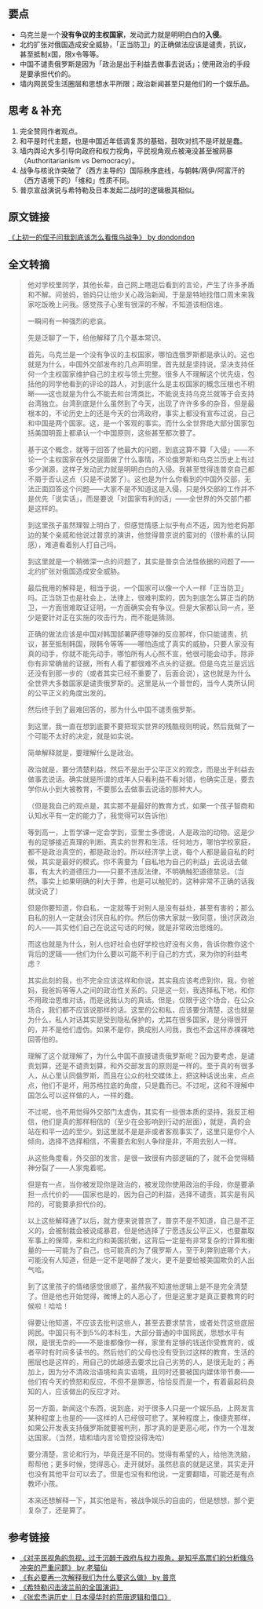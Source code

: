 ## 要点
* 乌克兰是一个**没有争议的主权国家**，发动武力就是明明白白的**入侵**。
* 北约扩张对俄国造成安全威胁，「正当防卫」的正确做法应该是谴责，抗议，甚至抵制x国，限x令等等。
* 中国不谴责俄罗斯是因为「政治是出于利益去做事去说话」；使用政治的手段是要承担代价的。
* 墙内网民受生活圈层和思想水平所限；政治新闻甚至只是他们的一个娱乐品。

## 思考 & 补充
1. 完全赞同作者观点。
2. 和平是时代主题，也是中国近年低调复苏的基础，鼓吹对抗不是坏就是蠢。
3. 墙内舆论大多引导向政府和权力视角，平民视角观点被淹没甚至被网暴（Authoritarianism vs Democracy）。
4. 战争与核讹诈突破了（西方主导的）国际秩序底线，与朝韩/两伊/阿富汗的（西方语境下的）「维和」性质不同。
5. 普京宣战演说与希特勒及日本发起二战时的逻辑极其相似。

## 原文链接
[《上初一的侄子问我到底该怎么看俄乌战争》 by dondondon](https://www.reddit.com/r/China_irl/comments/t24uth/上初一的侄子问我到底该怎么看俄乌战争)

## 全文转摘
> 他对学校里同学，其他长辈，自己网上瞎逛后看到的言论，产生了许多矛盾和不解。问爸妈，爸妈只让他少关心政治新闻，于是是特地找借口周末来我家吃饭晚上问我。感觉孩子心里有很深的不解，不知道该相信谁。
> 
> 一瞬间有一种强烈的悲哀。
> 
> 先是泛聊了一下，给他解释了几个基本常识。
> 
> 首先，乌克兰是一个没有争议的主权国家，哪怕连俄罗斯都是承认的。这也就是为什么，中国外交部发布的几点声明里，首先就是坚持说，坚决支持任何一个主权国家维护自己的主权与领土完整。很多人不理解这个优先级，包括他的同学他看到的评论的路人，对到底什么是主权国家的概念压根也不明晰——这也就是为什么不能去和台湾类比，不能说支持乌克兰就等于会支持台湾独立。台湾到底是什么虽然到了今天，出现了许许多多的杂音，但是最根本的，不论历史上的还是今天的台湾政府，事实上都没有宣布过说，自己和中国是两个国家。这，是一个客观的事实。而什么全世界绝大部分国家包括美国明面上都承认一个中国原则，这些甚至都次要了。
> 
> 基于这个概念，就等于回答了他最大的问题，到底这算不算「入侵」——不论一个主权国家在外交层面做了什么事情，不论俄罗斯和乌克兰历史上有过多少渊源，这样子发动武力就是明明白白的入侵。我甚至觉得连普京自己都不屑于否认这点（只是不说罢了）。这也是为什么你看到的中国外交部，无法正面回答这个问题——大家不是不知道这是入侵，只是外交部的工作并不是优先「说实话」，而是要说「对国家有利的话」——全世界的外交部门都是这样的。
> 
> 到这里孩子虽然理智上明白了，但感觉情感上似乎有点不适，因为他老妈那边的某个亲戚和他说过普京的演讲，他觉得普京说的蛮对的（很朴素的认同感），难道看着别人打自己吗。
> 
> 到这里就是一个稍微深一点的问题了，其实是普京合法性依据的问题了——北约扩张对俄国造成安全威胁。
> 
> 最后我用的解释是，相当于说，一个国家可以像一个人一样「正当防卫」吗。正当防卫也是社会上，法律上，很难判案的，因为到底怎么算正当的防卫，一方面很难取证证明，一方面确实会有争议。但是大家都认同一点，至少是要针对正在实施的攻击行为，而不能是猜测。
> 
> 正确的做法应该是中国对韩国部署萨德导弹的反应那样，你只能谴责，抗议，甚至抵制韩国，限韩令等等——哪怕造成了真实的威胁，只要人家没有真的动手，你就不能先动手，哪怕所有人心照不宣，他很可能会动手。除非你有非常确凿的证据，所有人看了都很难不点头的证据。但是乌克兰是远远还没有到那一步的（或者其实已经不重要了，后面会说），这也就是为什么全世界大多数国家是谴责俄罗斯的。这里是从一个普世的，当今人类所认同的公平正义的角度出发的。
> 
> 然后终于到了最难回答的，那为什么中国不谴责俄罗斯。
> 
> 到这里，我一直在想到底要不要把现实世界的残酷规则明说，然后我做了一个可能不太好的决定，就是如实说。
> 
> 简单解释就是，要理解什么是政治。
> 
> 政治就是，要分清楚利益，然后不是出于公平正义的观念，而是出于利益去做事去说话。确实就是所谓的成年人只看利益不看对错，也确实正是，要去学你从小到大被教育，不要那么去做事去说话的那种大人。
> 
> （但是我自己的观点是，其实那不是最好的教育方式，如果一个孩子智商和认知水平有一定的能力了，我觉得可以告诉他）
> 
> 等到高一，上哲学课一定会学到，亚里士多德说，人是政治的动物。这是少有的足够接近真理的判断。真实的世界和生活，任何地方，哪怕学校家庭，都不是政治真空的，都是政治的。所以经济学上说，每个人都是最自私的时候，其实是最好的模式。你不需要为「自私地为自己的利益」去说话去做事，有太大的道德压力——只要不违反法律，不明确触犯道德禁忌。（当然，事实上如果明确的利大于弊，也是可以触犯的，这种非常不正确的话我就没说了）
> 
> 但是你要知道，你自私，一定就等于对别人是没有益处，甚至有害的；那么自私的别人一定就会讨厌自私的你。然后仿佛大家就一致同意，很讨厌政治的人——其实他们自己在说这句话的时候，就是非常政治思维的。
> 
> 而这也就是为什么，别人也好社会也好学校也好没有义务，告诉你教你这个背后的逻辑——他们为什么要以可能不利于自己的方式，来为你的利益考虑？
> 
> 其实此刻的我，也不完全应该这样和你说，其实我应该考虑到你，我，你爸妈，我爸妈等等人之间的政治性关系的。只是这一刻，我选择私下地，和你不用政治思维对话，而是说我认为的真话。但是，仅限于这个场合，在公众场合，我们都不应该说那样的话。这里的公和私，应该要分清楚，这也就是为什么，私人对话其实是受到隐私保护的，尤其在很多国家，是分得很开的，并不是他们虚伪。如果不是你，换成别人问我，我也不会这样赤裸裸地回答他的。
> 
> 
> 理解了这个就理解了，为什么中国不直接谴责俄罗斯呢？因为要考虑，是谴责划算，还是不谴责划算，和外交部发言的原则是一样的。至于真的有很多人，从心里认同俄罗斯，而且在公众的社交媒体上，把这种话说出来，点点点，他们不是坏，用苏格拉底的角度，只是蠢而已。不过呢，这和不理解中国怎么可以这样做的人，一样的蠢。
> 
> 不过呢，也不用觉得外交部门太虚伪，其实有一些很本质的坚持，我反正相信，他们是真的那样相信的（至少在会影响到行动的层面），就是，真的会站在和平一边的至少。到这里就不是是非或者客观事实了，这里只是你个人倾向，选择不选择相信，不需要去和别人争辩是非，不用去别人一样。
> 
> 从这些角度看，外交部的发言，是很一致很有内部逻辑的了，就不会觉得精神分裂了——人家鬼着呢。
> 
> 但是有一点，当你被发现你是政治的，被发现你使用政治的手段，你是要承担一点代价的——国家也是的，因为自己的利益，选择不谴责，其实是有风险的，可能要承担代价的。
> 
> 
> 以上这些解释通了以后，就方便来说普京了，普京不是不知道，自己是不正义的，会被制裁会被说成暴君，但是他选择了宁愿违反公平正义，也要赢取军事上的保障，来和北约和美国抗衡，这背后一定是有非常复杂的计算和衡量的——可能为了自己，也可能真的为了俄罗斯人，至于利弊到底哪个大，可能没有人知道，但是一定不是喝醉了发火，更不是要给被美国欺负的人出气哈。
> 
> 到了这里孩子的情绪感觉很顺了，虽然我不知道他逻辑上是不是完全清楚了。但是他也开始觉得，微博上的人恶心了，但是这里才是真正要教育的时候啦！哈哈！
> 
> 得要让他知道，不应该去批判这些人，甚至去要求禁言，或者处罚这些底层网民。中国只有不到5%的本科生，大部分普通的中国网民，思想水平有限，是很无奈的——不是谁都像你一样，家里有足够的钱送你受教育的，或者平时有时间多读书的。然后他们的父母也没有受到过这样的教育，生活的圈层也是这样的，用自己的优越感去要求比自己劣势的人，是很无耻的；再加上，因为分不清政治语境和真实语境，且同时还要被国内媒体带节奏——他们有今天的愤怒和反应，不但不是罪恶，恰恰反而是一个，有着最起码良知的人，应该做出的反应才对。
> 
> 另一方面，新闻这个东西，说到底，对于很多人只是一个娱乐品，上网发言某种程度上也是的——这样的人已经很可悲了。某种程度上，像捷克那样，如果公开发表支持俄罗斯就要被判刑，那才真的是更恶心呢，作为一个准发达国家。（当然，墙和墙内言论管控没得洗哈）
> 
> 要分清楚，言论和行为，毕竟还是不同的。觉得有希望的人，给他洗洗脑，帮帮他；更多时候，觉得恶心，走开就好。虽然悲哀的就是这里，其实走开也没有其他平台可以去了。但是也没有和他说，一定要翻墙，可能还是有点教坏小孩。
> 
> 本来还想解释一下，其实他是有，被战争娱乐的自由的，但是想想，那个更复杂了，还是算了。


## 参考链接
* [《对平民视角的忽视，过于沉醉于政府与权力视角，是知乎高票们的分析俄乌冲突的严重问题》 by 老猫仙](https://zhuanlan.zhihu.com/p/474327742)
* [《有必要再一次解释我们为什么要这么做》 by 普京](https://posts.careerengine.us/p/62193be8d223f21a486e0c9b)
* [《希特勒闪击波兰前的全国演讲》](https://posts.careerengine.us/p/621998b2e59232325ea1f144)
* [《张宏杰讲历史｜日本侵华时的荒唐逻辑和借口》](https://chinadigitaltimes.net/chinese/677862.html)
